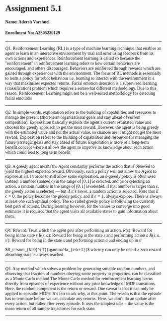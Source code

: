 <span style = "font-family:Nunito">

# Assignment 5.1
#### Name: Adersh Varshnei
#### Enrollment No: A2305220129
---
*Q1.*
Reinforcement Learning (RL) is a type of machine learning technique that enables an agent to learn in an interactive environment by trial and error using feedback from its own actions and experiences. Reinforcement learning is called so because the "reinforcement" in reinforcement learning refers to how certain behaviors are encouraged, and others discouraged. Behaviors are reinforced through rewards which are gained through experiences with the environment. The focus of RL methods is essentially to learn a policy for robot behaviour i.e. learning to interact with the environment in a way that maximises expected returns. Facial emotion detection is a supervised learning (classification) problem which requires a somewhat different methodology. Due to this reason, Reinforcement Learning might not be a well-suited methodology for detecting facial emotions

---
*Q2.*
In simple words, exploitation refers to the building of capabilities and resources to manage the present (short-term organizational goals and stay ahead of current competition). Exploitation basically exploits the agent’s current estimated value and chooses the greedy approach to get the most reward. However, the agent is being greedy with the estimated value and not the actual value, so chances are it might not get the most reward. Exploration refers to the building of capabilities and resources for managing the future (strategic goals and stay ahead of future. Exploration is more of a long-term benefit concept where it allows the agent to improve its knowledge about each action which could lead to long term benefit

---
*Q3.*
A greedy agent means the Agent constantly performs the action that is believed to yield the highest expected reward. Obviously, such a policy will not allow the Agent to explore at all. In order to still allow some exploration, an ε-greedy policy is often used instead: a number (named $\epsilon$) in the range of $[0,1]$ is selected, and prior selecting an action, a random number in the range of $[0,1]$ is selected. if that number is larger than ε, the greedy action is selected — but if it’s lower, a random action is selected. Note that if $\epsilon=0$, the policy becomes the greedy policy, and if $\epsilon=1$, always explore. There is always at least one such optimal policy. The so called greedy policy is following the currently best path of actions. During learning however, for the values to converge into good estimates it is required that the agent visits all available states to gain information about them.

---
*Q4.*
Reward: Treat which the agent gets after performing an action.
$R(s)$: Reward for being in the state $s$
$R(s,a)$: Reward for being in the state $s$ and performing action $a$
$R(s,a,s\prime)$: Reward for being in the state $s$ and performing action $a$ and ending up in $s\prime$

$R_t=\sum_{k=0}^{T}{\gamma^kr_{t+k+1}}$ where $\gamma$ can only be one if a zero reward absorbing state is always reached.

---
*Q5.*
Any method which solves a problem by generating suitable random numbers, and observing that fraction of numbers obeying some property or properties, can be classified as a Monte Carlo method The Monte Carlo method for reinforcement learning learns directly from episodes of experience without any prior knowledge of MDP transitions. Here, the random component is the return or reward. One caveat is that it can only be applied to episodic MDPs. It’s fair to ask why, at this point. The reason is that the episode has to terminate before we can calculate any returns. Here, we don’t do an update after every action, but rather after every episode. It uses the simplest idea – the value is the mean return of all sample trajectories for each state.

---

</span>
